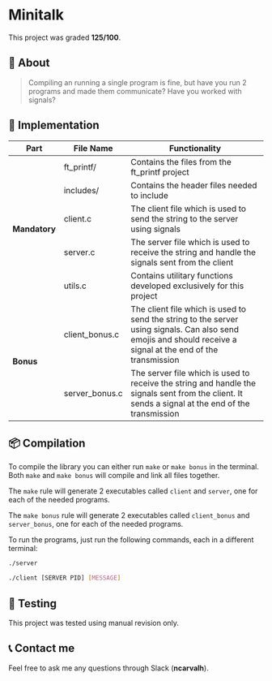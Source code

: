 # **Minitalk**
This project was graded <strong>125/100</strong>.


## 📒 **About**
> Compiling an running a single program is fine, but have you run 2 programs and made them communicate? Have you worked with signals?

## 🔧 **Implementation**

<table>
	<thead>
		<tr>
			<th>Part</th>
			<th>File Name</th>
			<th>Functionality</th>
		</tr>
	</thead>
	<tbody>
		<tr>
			<td rowspan = 5><strong>Mandatory</strong></td>
			<td>ft_printf/</td>
			<td>Contains the files from the ft_printf project</td>
		</tr>
		<tr>
			<td>includes/</td>
			<td>Contains the header files needed to include</td>
		</tr>
		<tr>
			<td>client.c</td>
			<td>The client file which is used to send the string to the server using signals</td>
		</tr>
		<tr>
			<td>server.c</td>
			<td>The server file which is used to receive the string and handle the signals sent from the client</td>
		</tr>
		<tr>
			<td>utils.c</td>
			<td>Contains utilitary functions developed exclusively for this project</td>
		</tr>
		<tr>
			<td rowspan = 2><strong>Bonus</strong></td>
			<td>client_bonus.c</td>
			<td>The client file which is used to send the string to the server using signals. Can also send emojis and should receive a signal at the end of the transmission</td>
		</tr>
		<tr>
			<td>server_bonus.c</td>
			<td>The server file which is used to receive the string and handle the signals sent from the client. It sends a signal at the end of the transmission</td>
		</tr>
	</tbody>
</table>


## 📦 **Compilation**
To compile the library you can either run `make` or `make bonus` in the terminal. Both `make` and `make bonus` will compile and link all files together.

The `make` rule will generate 2 executables called `client` and `server`, one for each of the needed programs.

The `make bonus` rule will generate 2 executables called `client_bonus` and `server_bonus`, one for each of the needed programs.

To run the programs, just run the following commands, each in a different terminal:

```sh
./server
```
```sh
./client [SERVER PID] [MESSAGE]
```
## 💫 **Testing**

This project was tested using manual revision only.


## 📞 **Contact me**

Feel free to ask me any questions through Slack (**ncarvalh**).


